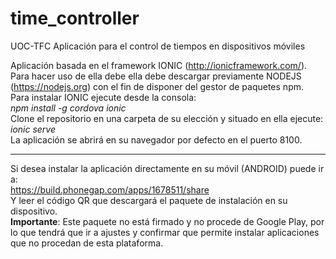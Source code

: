 # time_controller
UOC-TFC Aplicación para el control de tiempos en dispositivos móviles

Aplicación basada en el framework IONIC (http://ionicframework.com/).  
Para hacer uso de ella debe ella debe descargar previamente NODEJS (https://nodejs.org) con el fin de disponer del gestor de paquetes npm.  
Para instalar IONIC ejecute desde la consola:  
*npm install -g cordova ionic*  
Clone el repositorio en una carpeta de su elección y situado en ella ejecute:  
*ionic serve*  
La aplicación se abrirá en su navegador por defecto en el puerto 8100.
  
-------------------------
  
Si desea instalar la aplicación directamente en su móvil (ANDROID) puede ir a:  
https://build.phonegap.com/apps/1678511/share  
Y leer el código QR que descargará el paquete de instalación en su dispositivo.  
**Importante**: Este paquete no está firmado y no procede de Google Play, por lo que tendrá que ir a ajustes y confirmar que permite instalar aplicaciones que no procedan de esta plataforma.



